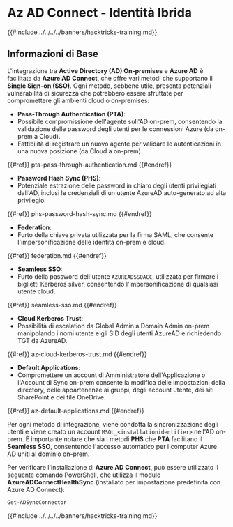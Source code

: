 # Az AD Connect - Identità Ibrida

{{#include ../../../../banners/hacktricks-training.md}}

## Informazioni di Base

L'integrazione tra **Active Directory (AD) On-premises** e **Azure AD** è facilitata da **Azure AD Connect**, che offre vari metodi che supportano il **Single Sign-on (SSO)**. Ogni metodo, sebbene utile, presenta potenziali vulnerabilità di sicurezza che potrebbero essere sfruttate per compromettere gli ambienti cloud o on-premises:

- **Pass-Through Authentication (PTA)**:
- Possibile compromissione dell'agente sull'AD on-prem, consentendo la validazione delle password degli utenti per le connessioni Azure (da on-prem a Cloud).
- Fattibilità di registrare un nuovo agente per validare le autenticazioni in una nuova posizione (da Cloud a on-prem).

{{#ref}}
pta-pass-through-authentication.md
{{#endref}}

- **Password Hash Sync (PHS)**:
- Potenziale estrazione delle password in chiaro degli utenti privilegiati dall'AD, inclusi le credenziali di un utente AzureAD auto-generato ad alta privilegio.

{{#ref}}
phs-password-hash-sync.md
{{#endref}}

- **Federation**:
- Furto della chiave privata utilizzata per la firma SAML, che consente l'impersonificazione delle identità on-prem e cloud.

{{#ref}}
federation.md
{{#endref}}

- **Seamless SSO:**
- Furto della password dell'utente `AZUREADSSOACC`, utilizzata per firmare i biglietti Kerberos silver, consentendo l'impersonificazione di qualsiasi utente cloud.

{{#ref}}
seamless-sso.md
{{#endref}}

- **Cloud Kerberos Trust**:
- Possibilità di escalation da Global Admin a Domain Admin on-prem manipolando i nomi utente e gli SID degli utenti AzureAD e richiedendo TGT da AzureAD.

{{#ref}}
az-cloud-kerberos-trust.md
{{#endref}}

- **Default Applications**:
- Compromettere un account di Amministratore dell'Applicazione o l'Account di Sync on-prem consente la modifica delle impostazioni della directory, delle appartenenze ai gruppi, degli account utente, dei siti SharePoint e dei file OneDrive.

{{#ref}}
az-default-applications.md
{{#endref}}

Per ogni metodo di integrazione, viene condotta la sincronizzazione degli utenti e viene creato un account `MSOL_<installationidentifier>` nell'AD on-prem. È importante notare che sia i metodi **PHS** che **PTA** facilitano il **Seamless SSO**, consentendo l'accesso automatico per i computer Azure AD uniti al dominio on-prem.

Per verificare l'installazione di **Azure AD Connect**, può essere utilizzato il seguente comando PowerShell, che utilizza il modulo **AzureADConnectHealthSync** (installato per impostazione predefinita con Azure AD Connect):
```powershell
Get-ADSyncConnector
```
{{#include ../../../../banners/hacktricks-training.md}}
